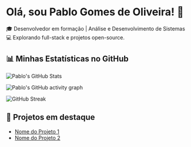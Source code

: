 # Olá, sou Pablo Gomes de Oliveira! 👋

🎓 Desenvolvedor em formação | Análise e Desenvolvimento de Sistemas  
💻 Explorando full-stack e projetos open-source.

## 📊 Minhas Estatísticas no GitHub

![Pablo's GitHub Stats](https://github-readme-stats.vercel.app/api?username=PabloG-7&show_icons=true&theme=radical)

![Pablo's GitHub activity graph](https://activity-graph.herokuapp.com/graph?username=PabloG-7&theme=react-dark)

![GitHub Streak](http://github-readme-streak-stats.herokuapp.com?user=PabloG-7&theme=radical)

## 🌱 Projetos em destaque
- [Nome do Projeto 1](https://pablog-7.github.io/projeto-sociais/)
- [Nome do Projeto 2](https://pablog-7.github.io/calculadora-pablo/)
